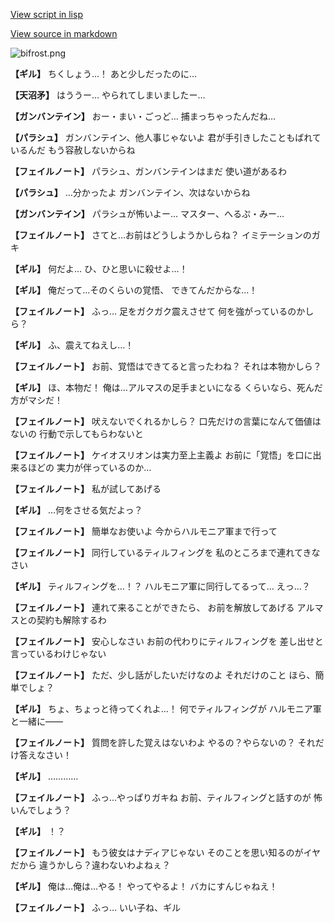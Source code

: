 [View script in lisp](../scripts/100904030.txt)

[View source in markdown](100904030.md)

![bifrost.png](../images/backgrounds/bifrost.png)

**【ギル】**
ちくしょう…！
あと少しだったのに…

**【天沼矛】**
はううー…
やられてしまいましたー…

**【ガンバンテイン】**
おー・まい・ごっど…
捕まっちゃったんだね…

**【パラシュ】**
ガンバンテイン、他人事じゃないよ
君が手引きしたこともばれているんだ
もう容赦しないからね

**【フェイルノート】**
パラシュ、ガンバンテインはまだ
使い道があるわ

**【パラシュ】**
…分かったよ
ガンバンテイン、次はないからね

**【ガンバンテイン】**
パラシュが怖いよー…
マスター、へるぷ・みー…

**【フェイルノート】**
さてと…お前はどうしようかしらね？
イミテーションのガキ

**【ギル】**
何だよ…
ひ、ひと思いに殺せよ…！

**【ギル】**
俺だって…そのくらいの覚悟、
できてんだからな…！

**【フェイルノート】**
ふっ…
足をガクガク震えさせて
何を強がっているのかしら？

**【ギル】**
ふ、震えてねえし…！

**【フェイルノート】**
お前、覚悟はできてると言ったわね？
それは本物かしら？

**【ギル】**
ほ、本物だ！
俺は…アルマスの足手まといになる
くらいなら、死んだ方がマシだ！

**【フェイルノート】**
吠えないでくれるかしら？
口先だけの言葉になんて価値はないの
行動で示してもらわないと

**【フェイルノート】**
ケイオスリオンは実力至上主義よ
お前に「覚悟」を口に出来るほどの
実力が伴っているのか…

**【フェイルノート】**
私が試してあげる

**【ギル】**
…何をさせる気だよっ？

**【フェイルノート】**
簡単なお使いよ
今からハルモニア軍まで行って

**【フェイルノート】**
同行しているティルフィングを
私のところまで連れてきなさい

**【ギル】**
ティルフィングを…！？
ハルモニア軍に同行してるって…
えっ…？

**【フェイルノート】**
連れて来ることができたら、
お前を解放してあげる
アルマスとの契約も解除するわ

**【フェイルノート】**
安心しなさい
お前の代わりにティルフィングを
差し出せと言っているわけじゃない

**【フェイルノート】**
ただ、少し話がしたいだけなのよ
それだけのこと
ほら、簡単でしょ？

**【ギル】**
ちょ、ちょっと待ってくれよ…！
何でティルフィングが
ハルモニア軍と一緒に――

**【フェイルノート】**
質問を許した覚えはないわよ
やるの？やらないの？
それだけ答えなさい！

**【ギル】**
…………

**【フェイルノート】**
ふっ…やっぱりガキね
お前、ティルフィングと話すのが
怖いんでしょう？

**【ギル】**
！？

**【フェイルノート】**
もう彼女はナディアじゃない
そのことを思い知るのがイヤだから
違うかしら？違わないわよねぇ？

**【ギル】**
俺は…俺は…やる！
やってやるよ！
バカにすんじゃねえ！

**【フェイルノート】**
ふっ…
いい子ね、ギル